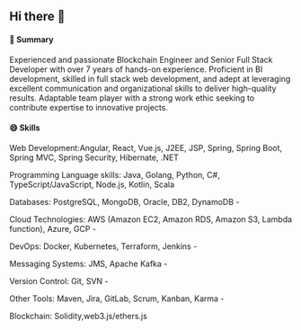 ## Hi there 👋

#### 🌱 Summary
Experienced and passionate Blockchain Engineer and Senior Full Stack Developer with over 7
years of hands-on experience. Proficient in BI development, skilled in full stack web development,
and adept at leveraging excellent communication and organizational skills to deliver high-quality
results. Adaptable team player with a strong work ethic seeking to contribute expertise to innovative
projects.
#### 😄 Skills
Web Development:Angular, React, Vue.js, J2EE, JSP, Spring, Spring Boot, Spring MVC, Spring
Security, Hibernate, .NET

Programming Language skills: Java, Golang, Python, C#, TypeScript/JavaScript, Node.js, Kotlin, Scala

Databases: PostgreSQL, MongoDB, Oracle, DB2, DynamoDB -

Cloud Technologies: AWS (Amazon EC2, Amazon RDS, Amazon S3, Lambda function), Azure, GCP -

DevOps: Docker, Kubernetes, Terraform, Jenkins -

Messaging Systems: JMS, Apache Kafka -

Version Control: Git, SVN -

Other Tools: Maven, Jira, GitLab, Scrum, Kanban, Karma -

Blockchain: Solidity,web3.js/ethers.js
